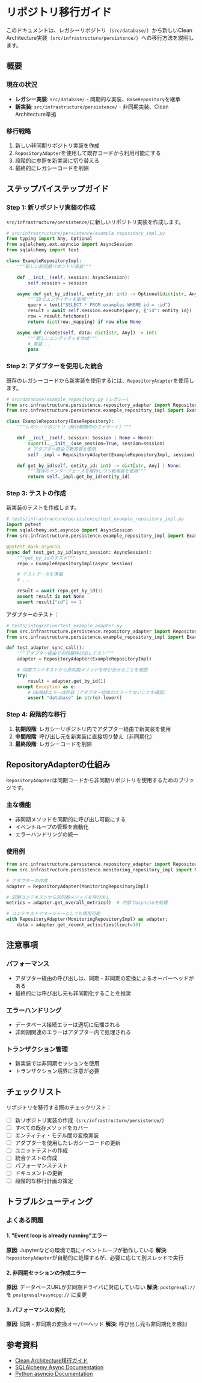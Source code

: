 # リポジトリ移行ガイド

このドキュメントは、レガシーリポジトリ（`src/database/`）から新しいClean Architecture実装（`src/infrastructure/persistence/`）への移行方法を説明します。

## 概要

### 現在の状況
- **レガシー実装**: `src/database/` - 同期的な実装、`BaseRepository`を継承
- **新実装**: `src/infrastructure/persistence/` - 非同期実装、Clean Architecture準拠

### 移行戦略
1. 新しい非同期リポジトリ実装を作成
2. `RepositoryAdapter`を使用して既存コードから利用可能にする
3. 段階的に参照を新実装に切り替える
4. 最終的にレガシーコードを削除

## ステップバイステップガイド

### Step 1: 新リポジトリ実装の作成

`src/infrastructure/persistence/`に新しいリポジトリ実装を作成します。

```python
# src/infrastructure/persistence/example_repository_impl.py
from typing import Any, Optional
from sqlalchemy.ext.asyncio import AsyncSession
from sqlalchemy import text

class ExampleRepositoryImpl:
    """新しい非同期リポジトリ実装"""

    def __init__(self, session: AsyncSession):
        self.session = session

    async def get_by_id(self, entity_id: int) -> Optional[dict[str, Any]]:
        """IDでエンティティを取得"""
        query = text("SELECT * FROM examples WHERE id = :id")
        result = await self.session.execute(query, {"id": entity_id})
        row = result.fetchone()
        return dict(row._mapping) if row else None

    async def create(self, data: dict[str, Any]) -> int:
        """新しいエンティティを作成"""
        # 実装...
        pass
```

### Step 2: アダプターを使用した統合

既存のレガシーコードから新実装を使用するには、`RepositoryAdapter`を使用します。

```python
# src/database/example_repository.py (レガシー)
from src.infrastructure.persistence.repository_adapter import RepositoryAdapter
from src.infrastructure.persistence.example_repository_impl import ExampleRepositoryImpl

class ExampleRepository(BaseRepository):
    """レガシーリポジトリ（移行期間中のファサード）"""

    def __init__(self, session: Session | None = None):
        super().__init__(use_session=True, session=session)
        # アダプター経由で新実装を使用
        self._impl = RepositoryAdapter(ExampleRepositoryImpl, session)

    def get_by_id(self, entity_id: int) -> dict[str, Any] | None:
        """既存のインターフェースを維持しつつ新実装を使用"""
        return self._impl.get_by_id(entity_id)
```

### Step 3: テストの作成

新実装のテストを作成します。

```python
# tests/infrastructure/persistence/test_example_repository_impl.py
import pytest
from sqlalchemy.ext.asyncio import AsyncSession
from src.infrastructure.persistence.example_repository_impl import ExampleRepositoryImpl

@pytest.mark.asyncio
async def test_get_by_id(async_session: AsyncSession):
    """get_by_idのテスト"""
    repo = ExampleRepositoryImpl(async_session)

    # テストデータを準備
    # ...

    result = await repo.get_by_id(1)
    assert result is not None
    assert result["id"] == 1
```

アダプターのテスト：

```python
# tests/integration/test_example_adapter.py
from src.infrastructure.persistence.repository_adapter import RepositoryAdapter
from src.infrastructure.persistence.example_repository_impl import ExampleRepositoryImpl

def test_adapter_sync_call():
    """アダプター経由での同期呼び出しテスト"""
    adapter = RepositoryAdapter(ExampleRepositoryImpl)

    # 同期コンテキストから非同期メソッドを呼び出せることを確認
    try:
        result = adapter.get_by_id(1)
    except Exception as e:
        # DB接続エラーは許容（アダプター自体のエラーでないことを確認）
        assert "database" in str(e).lower()
```

### Step 4: 段階的な移行

1. **初期段階**: レガシーリポジトリ内でアダプター経由で新実装を使用
2. **中間段階**: 呼び出し元を新実装に直接切り替え（非同期化）
3. **最終段階**: レガシーコードを削除

## RepositoryAdapterの仕組み

`RepositoryAdapter`は同期コードから非同期リポジトリを使用するためのブリッジです。

### 主な機能
- 非同期メソッドを同期的に呼び出し可能にする
- イベントループの管理を自動化
- エラーハンドリングの統一

### 使用例

```python
from src.infrastructure.persistence.repository_adapter import RepositoryAdapter
from src.infrastructure.persistence.monitoring_repository_impl import MonitoringRepositoryImpl

# アダプターの作成
adapter = RepositoryAdapter(MonitoringRepositoryImpl)

# 同期コンテキストから非同期メソッドを呼び出し
metrics = adapter.get_overall_metrics()  # 内部でasyncioを処理

# コンテキストマネージャーとしても使用可能
with RepositoryAdapter(MonitoringRepositoryImpl) as adapter:
    data = adapter.get_recent_activities(limit=10)
```

## 注意事項

### パフォーマンス
- アダプター経由の呼び出しは、同期・非同期の変換によるオーバーヘッドがある
- 最終的には呼び出し元も非同期化することを推奨

### エラーハンドリング
- データベース接続エラーは適切に伝播される
- 非同期関連のエラーはアダプター内で処理される

### トランザクション管理
- 新実装では非同期セッションを使用
- トランザクション境界に注意が必要

## チェックリスト

リポジトリを移行する際のチェックリスト：

- [ ] 新リポジトリ実装の作成（`src/infrastructure/persistence/`）
- [ ] すべての既存メソッドをカバー
- [ ] エンティティ・モデル間の変換実装
- [ ] アダプターを使用したレガシーコードの更新
- [ ] ユニットテストの作成
- [ ] 統合テストの作成
- [ ] パフォーマンステスト
- [ ] ドキュメントの更新
- [ ] 段階的な移行計画の策定

## トラブルシューティング

### よくある問題

#### 1. "Event loop is already running"エラー
**原因**: Jupyterなどの環境で既にイベントループが動作している
**解決**: `RepositoryAdapter`が自動的に処理するが、必要に応じて別スレッドで実行

#### 2. 非同期セッションの作成エラー
**原因**: データベースURLが非同期ドライバに対応していない
**解決**: `postgresql://` を `postgresql+asyncpg://` に変更

#### 3. パフォーマンスの劣化
**原因**: 同期・非同期の変換オーバーヘッド
**解決**: 呼び出し元も非同期化を検討

## 参考資料

- [Clean Architecture移行ガイド](./CLEAN_ARCHITECTURE_MIGRATION.md)
- [SQLAlchemy Async Documentation](https://docs.sqlalchemy.org/en/14/orm/extensions/asyncio.html)
- [Python asyncio Documentation](https://docs.python.org/3/library/asyncio.html)
